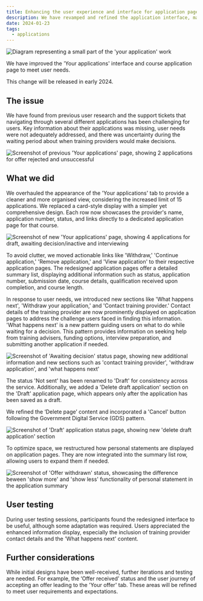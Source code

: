```yaml
---
title: Enhancing the user experience and interface for application pages
description: We have revamped and refined the application interface, making it more user-friendly and efficient
date: 2024-01-23
tags:
  - applications
---
```

![Diagram representing a small part of the 'your application' work](your-applications-heading.jpg)

We have improved the 'Your applications' interface and course application page to meet user needs.

This change will be released in early 2024.

## The issue

We have found from previous user research and the support tickets that navigating through several different applications has been challenging for users. Key information about their applications was missing, user needs were not adequately addressed, and there was uncertainty during the waiting period about when training providers would make decisions.

![Screenshot of previous 'Your applications' page, showing 2 applications for offer rejected and unsuccessful](old-application-view.jpg)

## What we did

We overhauled the appearance of the 'Your applications' tab to provide a cleaner and more organised view, considering the increased limit of 15 applications. We replaced a card-style display with a simpler yet comprehensive design. Each row now showcases the provider's name, application number, status, and links directly to a dedicated application page for that course.

![Screenshot of new 'Your applications' page, showing 4 applications for draft, awaiting decision/inactive and interviewing](new-application-view.jpg)

To avoid clutter, we moved actionable links like 'Withdraw,' 'Continue application,' 'Remove application,' and 'View application' to their respective application pages. The redesigned application pages offer a detailed summary list, displaying additional information such as status, application number, submission date, course details, qualification received upon completion, and course length.

In response to user needs, we introduced new sections like 'What happens next', 'Withdraw your application,' and 'Contact training provider.' Contact details of the training provider are now prominently displayed on application pages to address the challenge users faced in finding this information. 'What happens next' is a new pattern guiding users on what to do while waiting for a decision. This pattern provides information on seeking help from training advisers, funding options, interview preparation, and submitting another application if needed.

![Screenshot of 'Awaiting decision' status page, showing new additional information and new sections such as 'contact training provider', 'withdraw application', and 'what happens next'](awaiting-decision.jpg)

The status 'Not sent' has been renamed to 'Draft' for consistency across the service. Additionally, we added a 'Delete draft application' section on the 'Draft' application page, which appears only after the application has been saved as a draft.

We refined the ‘Delete page’ content and incorporated a 'Cancel' button following the Government Digital Service (GDS) pattern.

![Screenshot of 'Draft' application status page, showing new 'delete draft application' section](awaiting-decision.jpg)

To optimize space, we restructured how personal statements are displayed on application pages. They are now integrated into the summary list row, allowing users to expand them if needed.

![Screenshot of 'Offer withdrawn' status, showcasing the difference beween 'show more' and 'show less' functionality of personal statement in the application summary](personal-statement.jpg)

## User testing

During user testing sessions, participants found the redesigned interface to be useful, although some adaptation was required. Users appreciated the enhanced information display, especially the inclusion of training provider contact details and the 'What happens next' content.

## Further considerations

While initial designs have been well-received, further iterations and testing are needed. For example, the ‘Offer received’ status and the user journey of accepting an offer leading to the 'Your offer' tab. These areas will be refined to meet user requirements and expectations.